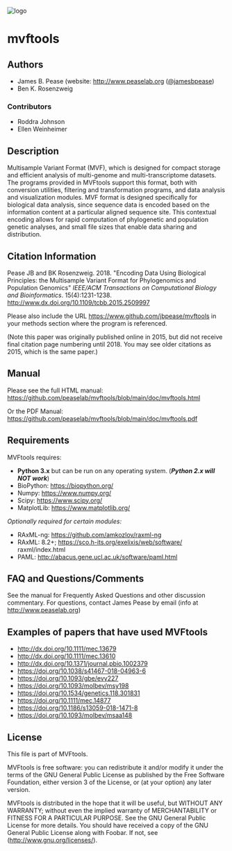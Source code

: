 ![logo](https://github.com/peaselab/mvftools/blob/main/doc/logo.png)

# mvftools

## Authors

* James B. Pease (website: http://www.peaselab.org ([@jamesbpease](https://twitter.com/jamesbpease/))
* Ben K. Rosenzweig

### Contributors
* Roddra Johnson
* Ellen Weinheimer

## Description
Multisample Variant Format (MVF), which is designed for compact storage and efficient analysis of multi-genome and multi-transcriptome datasets.  The programs provided in MVFtools support this format, both with conversion utilities, filtering and transformation programs, and data analysis and visualization modules.  MVF format is designed specifically for biological data analysis, since sequence data is encoded based on the information content at a particular aligned sequence site.  This contextual encoding allows for rapid computation of phylogenetic and population genetic analyses, and small file sizes that enable data sharing and distribution.

## Citation Information

Pease JB and BK Rosenzweig. 2018. "Encoding Data Using Biological Principles: the Multisample Variant Format for Phylogenomics and Population Genomics" *IEEE/ACM Transactions on Computational Biology and Bioinformatics*. 15(4):1231-1238.  http://www.dx.doi.org/10.1109/tcbb.2015.2509997

Please also include the URL https://www.github.com/jbpease/mvftools in your methods section where the program is referenced.

(Note this paper was originally published online in 2015, but did not receive final citation page numbering until 2018.  You may see older citations as 2015, which is the same paper.)

## Manual

Please see the full HTML manual: https://github.com/peaselab/mvftools/blob/main/doc/mvftools.html

Or the PDF Manual: https://github.com/peaselab/mvftools/blob/main/doc/mvftools.pdf


## Requirements

MVFtools requires:
  * **Python 3.x** but can be run on any operating system. (***Python 2.x will NOT work***)
  * BioPython: https://biopython.org/
  * Numpy: https://www.numpy.org/
  * Scipy: https://www.scipy.org/
  * MatplotLib: https://www.matplotlib.org/

*Optionally required for certain modules:*
  * RAxML-ng: https://github.com/amkozlov/raxml-ng
  * RAxML: 8.2+; https://sco.h-its.org/exelixis/web/software/
raxml/index.html
  * PAML: http://abacus.gene.ucl.ac.uk/software/paml.html


## FAQ and Questions/Comments
See the manual for Frequently Asked Questions and other discussion commentary.
For questions, contact James Pease by email (info at http://www.peaselab.org)

## Examples of papers that have used MVFtools

* http://dx.doi.org/10.1111/mec.13679
* http://dx.doi.org/10.1111/mec.13610
* http://dx.doi.org/10.1371/journal.pbio.1002379
* https://doi.org/10.1038/s41467-018-04963-6
* https://doi.org/10.1093/gbe/evy227
* https://doi.org/10.1093/molbev/msy198
* https://doi.org/10.1534/genetics.118.301831
* https://doi.org/10.1111/mec.14877
* https://doi.org/10.1186/s13059-018-1471-8
* https://doi.org/10.1093/molbev/msaa148


## License
This file is part of MVFtools.

MVFtools is free software: you can redistribute it and/or modify it under the terms of the GNU General Public License as published by the Free Software Foundation, either version 3 of the License, or (at your option) any later version.

MVFtools is distributed in the hope that it will be useful, but WITHOUT ANY WARRANTY; without even the implied warranty of MERCHANTABILITY or FITNESS FOR A PARTICULAR PURPOSE.  See the GNU General Public License for more details. You should have received a copy of the GNU General Public License along with Foobar.  If not, see (http://www.gnu.org/licenses/).



